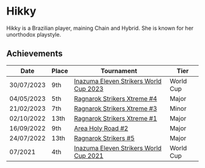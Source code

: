 # Hikky

Hikky is a Brazilian player, maining Chain and Hybrid. 
She is known for her unorthodox playstyle. 

## Achievements
|Date|Place|Tournament|Tier|
|-|-|-|-|
| 30/07/2023 | 9th | [Inazuma Eleven Strikers World Cup 2023](../..//tournaments/worldcup23.md) | World Cup |
| 04/05/2023 | 5th | [Ragnarok Strikers Xtreme #4](../..//tournaments/ragna/ragnax4.md) | Major |
| 21/02/2023 | 7th | [Ragnarok Strikers Xtreme #3](../..//tournaments/ragna/ragnax3.md) | Minor |
| 02/10/2022 | 13th | [Ragnarok Strikers Xtreme #1](../..//tournaments/ragna/ragnax1.md) | Major |
| 16/09/2022 | 9th | [Area Holy Road #2](../..//tournaments/misc/holyroad2.md) | Major |
| 24/07/2022 | 13th | [Ragnarok Strikers #5](../..//tournaments/ragna/ragna5.md) | Major |
| 07/2021 | 4th | [Inazuma Eleven Strikers World Cup 2021](../..//tournaments/worldcup21.md) | World Cup |
